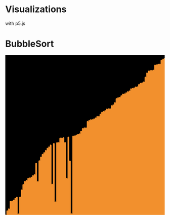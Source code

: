 # Visualizations

with p5.js

# BubbleSort

![alt text](https://raw.githubusercontent.com/Sylus1000/P5Visualization/main/screenshots/bubblesort.png)
